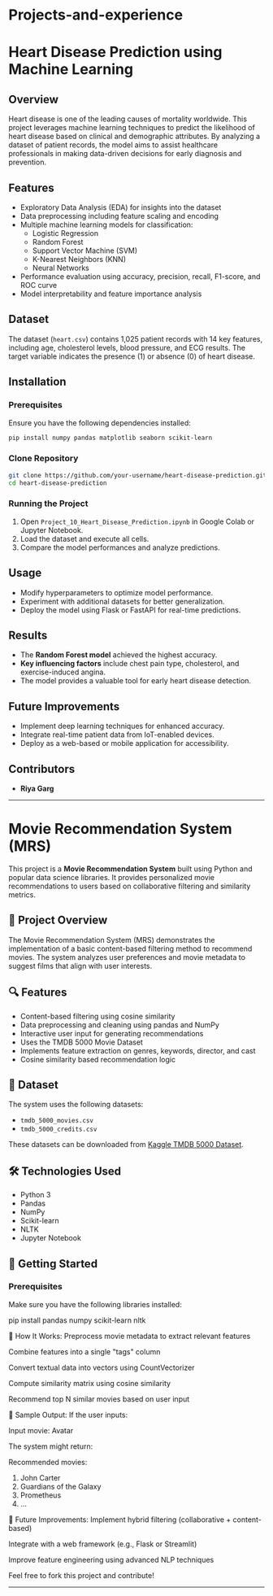 # Projects-and-experience
# Heart Disease Prediction using Machine Learning

## Overview

Heart disease is one of the leading causes of mortality worldwide. This project leverages machine learning techniques to predict the likelihood of heart disease based on clinical and demographic attributes. By analyzing a dataset of patient records, the model aims to assist healthcare professionals in making data-driven decisions for early diagnosis and prevention.

## Features

- Exploratory Data Analysis (EDA) for insights into the dataset
- Data preprocessing including feature scaling and encoding
- Multiple machine learning models for classification:
  - Logistic Regression
  - Random Forest
  - Support Vector Machine (SVM)
  - K-Nearest Neighbors (KNN)
  - Neural Networks
- Performance evaluation using accuracy, precision, recall, F1-score, and ROC curve
- Model interpretability and feature importance analysis

## Dataset

The dataset (`heart.csv`) contains 1,025 patient records with 14 key features, including age, cholesterol levels, blood pressure, and ECG results. The target variable indicates the presence (1) or absence (0) of heart disease.

## Installation

### Prerequisites

Ensure you have the following dependencies installed:

```bash
pip install numpy pandas matplotlib seaborn scikit-learn
```

### Clone Repository

```bash
git clone https://github.com/your-username/heart-disease-prediction.git
cd heart-disease-prediction
```

### Running the Project

1. Open `Project_10_Heart_Disease_Prediction.ipynb` in Google Colab or Jupyter Notebook.
2. Load the dataset and execute all cells.
3. Compare the model performances and analyze predictions.

## Usage

- Modify hyperparameters to optimize model performance.
- Experiment with additional datasets for better generalization.
- Deploy the model using Flask or FastAPI for real-time predictions.

## Results

- The **Random Forest model** achieved the highest accuracy.
- **Key influencing factors** include chest pain type, cholesterol, and exercise-induced angina.
- The model provides a valuable tool for early heart disease detection.

## Future Improvements

- Implement deep learning techniques for enhanced accuracy.
- Integrate real-time patient data from IoT-enabled devices.
- Deploy as a web-based or mobile application for accessibility.

## Contributors

- **Riya Garg**

---

# Movie Recommendation System (MRS)

This project is a **Movie Recommendation System** built using Python and popular data science libraries. It provides personalized movie recommendations to users based on collaborative filtering and similarity metrics.

## 📌 Project Overview

The Movie Recommendation System (MRS) demonstrates the implementation of a basic content-based filtering method to recommend movies. The system analyzes user preferences and movie metadata to suggest films that align with user interests.

## 🔍 Features

- Content-based filtering using cosine similarity
- Data preprocessing and cleaning using pandas and NumPy
- Interactive user input for generating recommendations
- Uses the TMDB 5000 Movie Dataset
- Implements feature extraction on genres, keywords, director, and cast
- Cosine similarity based recommendation logic

## 📁 Dataset

The system uses the following datasets:
- `tmdb_5000_movies.csv`
- `tmdb_5000_credits.csv`

These datasets can be downloaded from [Kaggle TMDB 5000 Dataset](https://www.kaggle.com/datasets/tmdb/tmdb-movie-metadata).

## 🛠️ Technologies Used

- Python 3
- Pandas
- NumPy
- Scikit-learn
- NLTK
- Jupyter Notebook

## 🚀 Getting Started

### Prerequisites

Make sure you have the following libraries installed:

pip install pandas numpy scikit-learn nltk

🎯 How It Works:
Preprocess movie metadata to extract relevant features

Combine features into a single "tags" column

Convert textual data into vectors using CountVectorizer

Compute similarity matrix using cosine similarity

Recommend top N similar movies based on user input

📌 Sample Output:
If the user inputs:

Input movie: Avatar

The system might return:

Recommended movies:
1. John Carter
2. Guardians of the Galaxy
3. Prometheus
4. ...

🧠 Future Improvements:
Implement hybrid filtering (collaborative + content-based)

Integrate with a web framework (e.g., Flask or Streamlit)

Improve feature engineering using advanced NLP techniques


Feel free to fork this project and contribute!


---






